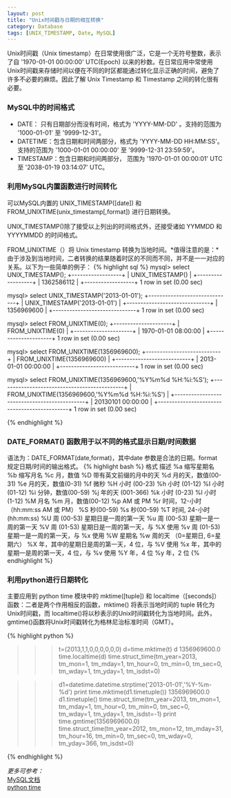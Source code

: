 ```yaml
---
layout: post
title: "Unix时间戳与日期的相互转换"
category: Database
tags: [UNIX_TIMESTAMP, Date, MySQL]
---
```

Unix时间戳（Unix timestamp）在日常使用很广泛，它是一个无符号整数，表示了自 '1970-01-01 00:00:00' UTC(Epoch) 以来的秒数。在日常应用中常使用Unix时间戳来存储时间以便在不同的时区都能通过转化显示正确的时间，避免了许多不必要的麻烦。因此了解 Unix Timestamp 和 Timestamp 之间的转化很有必要。

### MySQL中的时间格式
+ DATE： 只有日期部分而没有时间，格式为 'YYYY-MM-DD' 。支持的范围为 '1000-01-01' 至 '9999-12-31'。
+ DATETIME：包含日期和时间两部分，格式为 'YYYY-MM-DD HH:MM:SS'。支持的范围为 '1000-01-01 00:00:00' 至 '9999-12-31 23:59:59'。
+ TIMESTAMP：包含日期和时间两部分， 范围为 '1970-01-01 00:00:01' UTC 至 '2038-01-19 03:14:07' UTC。

### 利用MySQL内置函数进行时间转化
可以MySQL内置的 UNIX_TIMESTAMP([date]) 和 FROM_UNIXTIME(unix_timestamp[,format]) 进行日期转换。

UNIX_TIMESTAMP()除了接受以上列出的时间格式外，还接受诸如 YYMMDD 和 YYYYMMDD 的时间格式。

FROM_UNIXTIME（）将  Unix timestamp 转换为当地时间。*值得注意的是：*由于涉及到当地时间，二者转换的结果随着时区的不同而不同，并不是一一对应的关系。以下为一些简单的例子：
{% highlight sql %}
mysql> select UNIX_TIMESTAMP();
+------------------+
| UNIX_TIMESTAMP() |
+------------------+
|       1362586112 |
+------------------+
1 row in set (0.00 sec)

mysql> select UNIX_TIMESTAMP('2013-01-01');
+------------------------------+
| UNIX_TIMESTAMP('2013-01-01') |
+------------------------------+
|                   1356969600 |
+------------------------------+
1 row in set (0.00 sec)

mysql> select FROM_UNIXTIME(0);
+---------------------+
| FROM_UNIXTIME(0)    |
+---------------------+
| 1970-01-01 08:00:00 |
+---------------------+
1 row in set (0.00 sec)

mysql> select FROM_UNIXTIME(1356969600);
+---------------------------+
| FROM_UNIXTIME(1356969600) |
+---------------------------+
| 2013-01-01 00:00:00       |
+---------------------------+
1 row in set (0.00 sec)

mysql> select FROM_UNIXTIME(1356969600,'%Y%m%d %H:%i:%S');
+---------------------------------------------+
| FROM_UNIXTIME(1356969600,'%Y%m%d %H:%i:%S') |
+---------------------------------------------+
| 20130101 00:00:00                           |
+---------------------------------------------+
1 row in set (0.00 sec)

{% endhighlight %}

### DATE_FORMAT() 函数用于以不同的格式显示日期/时间数据
语法为：DATE_FORMAT(date,format)，其中date 参数是合法的日期。format 规定日期/时间的输出格式。
{% highlight bash %}
格式	描述
%a	缩写星期名
%b	缩写月名
%c	月，数值
%D	带有英文前缀的月中的天
%d	月的天，数值(00-31)
%e	月的天，数值(0-31)
%f	微秒
%H	小时 (00-23)
%h	小时 (01-12)
%I	小时 (01-12)
%i	分钟，数值(00-59)
%j	年的天 (001-366)
%k	小时 (0-23)
%l	小时 (1-12)
%M	月名
%m	月，数值(00-12)
%p	AM 或 PM
%r	时间，12-小时（hh:mm:ss AM 或 PM）
%S	秒(00-59)
%s	秒(00-59)
%T	时间, 24-小时 (hh:mm:ss)
%U	周 (00-53) 星期日是一周的第一天
%u	周 (00-53) 星期一是一周的第一天
%V	周 (01-53) 星期日是一周的第一天，与 %X 使用
%v	周 (01-53) 星期一是一周的第一天，与 %x 使用
%W	星期名
%w	周的天 （0=星期日, 6=星期六）
%X	年，其中的星期日是周的第一天，4 位，与 %V 使用
%x	年，其中的星期一是周的第一天，4 位，与 %v 使用
%Y	年，4 位
%y	年，2 位
{% endhighlight %}

### 利用python进行日期转化
主要应用到 python time 模块中的 mktime([tuple]) 和 localtime（[seconds]）函数：二者是两个作用相反的函数，mktime() 将表示当地时间的 tuple 转化为 Unix时间戳，而 localtime()将以秒表示的Unix时间戳转化为当地时间。此外，gmtime()函数将Unix时间戳转化为格林尼治标准时间（GMT）。

{% highlight python %}
>>> t=(2013,1,1,0,0,0,0,0,0)
>>> d=time.mktime(t)
>>> d
1356969600.0
>>> time.localtime(d)
time.struct_time(tm_year=2013, tm_mon=1, tm_mday=1, tm_hour=0, tm_min=0, tm_sec=0, tm_wday=1, tm_yday=1, tm_isdst=0)

>>> d1=datetime.datetime.strptime('2013-01-01','%Y-%m-%d')
>>> print time.mktime(d1.timetuple())
1356969600.0
>>> d1.timetuple()
time.struct_time(tm_year=2013, tm_mon=1, tm_mday=1, tm_hour=0, tm_min=0, tm_sec=0, tm_wday=1, tm_yday=1, tm_isdst=-1)
>>> print time.gmtime(1356969600.0)
time.struct_time(tm_year=2012, tm_mon=12, tm_mday=31, tm_hour=16, tm_min=0, tm_sec=0, tm_wday=0, tm_yday=366, tm_isdst=0)

{% endhighlight %}

*更多可参考：*  
[MySQL文档](http://dev.mysql.com/doc/refman/5.6/en/date-and-time-functions.html)   
[python time](http://docs.python.org/2/library/time.html)
